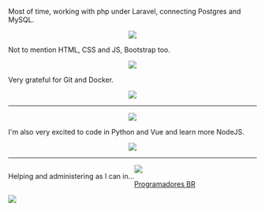 Most of time, working with php under Laravel, connecting Postgres and MySQL.

<p align="center">
    <img src="https://skillicons.dev/icons?i=php,laravel,postgres,mysql">
</p>

Not to mention HTML, CSS and JS, Bootstrap too.

<p align="center">
    <img src="https://skillicons.dev/icons?i=html,css,js,bootstrap">
</p>

Very grateful for Git and Docker.

<p align="center">
 <img src="https://skillicons.dev/icons?i=git,docker&theme=dark">
</p>

---

<p align="center">
	<img src="https://github-readme-stats.vercel.app/api/top-langs/?username=Scemist&layout=compact&langs_count=6&hide=hack">
</p>

I'm also very excited to code in Python and Vue and learn more NodeJS.

<p align="center">
    <img src="https://skillicons.dev/icons?i=python,vue,nodejs&theme=dark">
</p>

---

<img src="https://skillicons.dev/icons?i=discord">
<p style="float: left">
Helping and administering as I can in...
</p>

[Programadores BR](https://discord.gg/486UwAfUPa)

<a href="https://discord.gg/486UwAfUPa" rel="nofollow">
    <img src="https://camo.githubusercontent.com/ea149a490b1a0d11c4002e117cda11797a43495eae7cb53ac99a066c476c1bc0/68747470733a2f2f696d672e736869656c64732e696f2f646973636f72642f373535343833353037363938313732303435" data-canonical-src="https://img.shields.io/discord/755483507698172045" style="max-width: 100%;">
</a>


<!--
Here are some ideas to get you started:
 
- 🔭 I’m currently working on ...
- 🌱 I’m currently learning ...
- 👯 I’m looking to collaborate on ...
- 🤔 I’m looking for help with ...
- 💬 Ask me about ...
- 📫 How to reach me: ...
- 😄 Pronouns: ...
- ⚡ Fun fact: ...
-->
